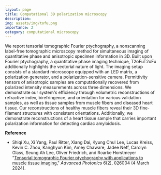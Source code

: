 ```yaml
---
layout: page
title: Computational 3D polarization microscopy
description: 
img: assets/img/tofu.png
importance: 2
category: computational microscopy
---
```


We report tensorial tomographic Fourier ptychography, a nonscanning label-free tomographic microscopy method for simultaneous imaging of quantitative phase and anisotropic specimen information in 3D. Built upon Fourier ptychography, a quantitative phase imaging technique, T2oFuT2oFu additionally highlights the vectorial nature of light. The imaging setup consists of a standard microscope equipped with an LED matrix, a polarization generator, and a polarization-sensitive camera. Permittivity tensors of anisotropic samples are computationally recovered from polarized intensity measurements across three dimensions. We demonstrate our system's efficiency through volumetric reconstructions of refractive index, birefringence, and orientation for various validation samples, as well as tissue samples from muscle fibers and diseased heart tissue. Our reconstructions of healthy muscle fibers reveal their 3D fine-filament structures with consistent orientations. Additionally, we demonstrate reconstructions of a heart tissue sample that carries important polarization information for detecting cardiac amyloidosis.

**Reference**
* Shiqi Xu, Xi Yang, Paul Ritter, Xiang Dai, Kyung Chul Lee, Lucas Kreiss, Kevin C. Zhou, Kanghyun Kim, Amey Chaware, Jadee Neff, Carolyn Glass, Seung Ah Lee, Oliver Friedrich, and Roarke Horstmeyer "[Tensorial tomographic Fourier ptychography with applications to muscle tissue imaging]( https://doi.org/10.1117/1.AP.6.2.026004)," *Advanced Photonics* 6(2), 026004 (4 March 2024).

